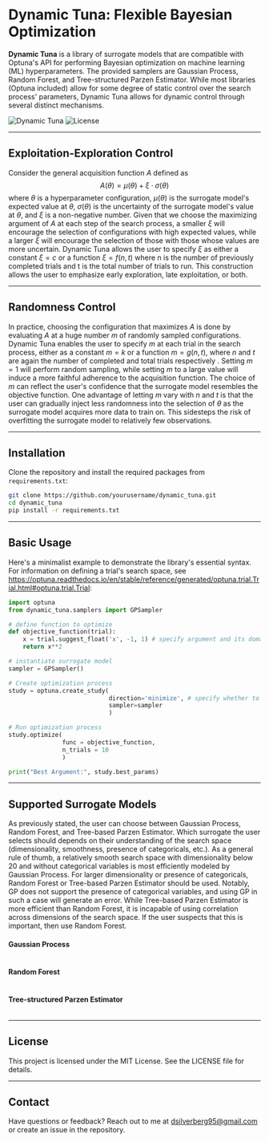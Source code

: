 # Dynamic Tuna: Flexible Bayesian Optimization

**Dynamic Tuna** is a library of surrogate models that are compatible with Optuna's API for performing Bayesian optimization on machine learning (ML) hyperparameters. The provided samplers are Gaussian Process, Random Forest, and Tree-structured Parzen Estimator. While most libraries (Optuna included) allow for some degree of static control over the search process' parameters, Dynamic Tuna allows for dynamic control through several distinct mechanisms.

![Dynamic Tuna](https://img.shields.io/badge/bayesian-optimization-blue.svg) ![License](https://img.shields.io/badge/license-MIT-green)

---

## Exploitation-Exploration Control

Consider the general acquisition function $A$ defined as $$A(\theta) = \mu(\theta) + \xi\cdot\sigma(\theta)$$ where $\theta$ is a hyperparameter configuration, $\mu(\theta)$ is the surrogate model's expected value at $\theta$, $\sigma(\theta)$ is the uncertainty of the surrogate model's value at $\theta$, and $\xi$ is a non-negative number. Given that we choose the maximizing argument of $A$ at each step of the search process, a smaller $\xi$ will encourage the selection of configurations with high expected values, while a larger $\xi$ will encourage the selection of those with those whose values are more uncertain. Dynamic Tuna allows the user to specify $\xi$ as either a constant $\xi = c$ or a function $\xi = f(n, t)$ where n is the number of previously completed trials and t is the total number of trials to run. This construction allows the user to emphasize early exploration, late exploitation, or both. 

---

## Randomness Control

In practice, choosing the configuration that maximizes $A$ is done by evaluating $A$ at a huge number $m$ of randomly sampled configurations. Dynamic Tuna enables the user to specify $m$ at each trial in the search process, either as a constant $m=k$ or a function $m=g(n, t)$, where $n$ and $t$ are again the number of completed and total trials respectively . Setting $m=1$ will perform random sampling, while setting $m$ to a large value will induce a more faithful adherence to the acquisition function. The choice of $m$ can reflect the user's confidence that the surrogate model resembles the objective function. One advantage of letting $m$ vary with $n$ and $t$ is that the user can gradually inject less randomness into the selection of $\theta$ as the surrogate model acquires more data to train on. This sidesteps the risk of overfitting the surrogate model to relatively few observations. 

---

## Installation

Clone the repository and install the required packages from `requirements.txt`:

```bash
git clone https://github.com/yourusername/dynamic_tuna.git
cd dynamic_tuna
pip install -r requirements.txt


```

---

## Basic Usage

Here's a minimalist example to demonstrate the library's essential syntax. For information on defining a trial's search space, see https://optuna.readthedocs.io/en/stable/reference/generated/optuna.trial.Trial.html#optuna.trial.Trial:

```python
import optuna
from dynamic_tuna.samplers import GPSampler

# define function to optimize
def objective_function(trial):
    x = trial.suggest_float('x', -1, 1) # specify argument and its domain
    return x**2

# instantiate surrogate model
sampler = GPSampler() 

# Create optimization process
study = optuna.create_study(
                            direction='minimize', # specify whether to maximize or minimize objective function
                            sampler=sampler
                            )

# Run optimization process
study.optimize(
               func = objective_function, 
               n_trials = 10
               )

print("Best Argument:", study.best_params)
```

---

## Supported Surrogate Models

As previously stated, the user can choose between Gaussian Process, Random Forest, and Tree-based Parzen Estimator. Which surrogate the user selects should depends on their understanding of the search space (dimensionality, smoothness, presence of categoricals, etc.). As a general rule of thumb, a relatively smooth search space with dimensionality below 20 and without categorical variables is most efficiently modeled by Gaussian Process. For larger dimensionality or presence of categoricals, Random Forest or Tree-based Parzen Estimator should be used. Notably, GP does not support the presence of categorical variables, and using GP in such a case will generate an error. While Tree-based Parzen Estimator is more efficient than Random Forest, it is incapable of using correlation across dimensions of the search space. If the user suspects that this is important, then use Random Forest.


#### Gaussian Process

```python

```

#### Random Forest

```python

```

#### Tree-structured Parzen Estimator

```python

```

---

## License

This project is licensed under the MIT License. See the LICENSE file for details.

---

## Contact

Have questions or feedback? Reach out to me at dsilverberg95@gmail.com or create an issue in the repository.

